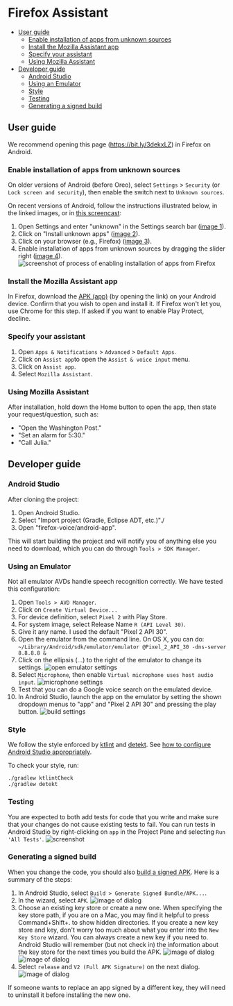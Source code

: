 # Firefox Assistant

  * [User guide](#user-guide)
    + [Enable installation of apps from unknown sources](#enable-installation-of-apps-from-unknown-sources)
    + [Install the Mozilla Assistant app](#install-the-mozilla-assistant-app)
    + [Specify your assistant](#specify-your-assistant)
    + [Using Mozilla Assistant](#using-mozilla-assistant)
  * [Developer guide](#developer-guide)
    + [Android Studio](#android-studio)
    + [Using an Emulator](#using-an-emulator)
    + [Style](#style)
    + [Testing](#testing)
    + [Generating a signed build](#generating-a-signed-build)

## User guide

We recommend opening this page (https://bit.ly/3dekxLZ) in Firefox on Android.

### Enable installation of apps from unknown sources

On older versions of Android (before Oreo), select `Settings` > `Security` (or `Lock screen and security`), then enable the switch next to `Unknown sources`.

On recent versions of Android, follow the instructions illustrated below, in the linked images, or in [this screencast](https://github.com/mozilla/firefox-voice/mozilla-assistant/blob/master/doc/unknown-sources25.gif):

   1. Open Settings and enter "unknown" in the Settings search bar ([image 1](
   https://github.com/mozilla/firefox-voice/raw/master/android-app/doc/unknown-sources1.png)).
   2. Click on "Install unknown apps" ([image 2](https://github.com/mozilla/firefox-voice/raw/master/android-app/doc/unknown-sources2.png)).
   3. Click on your browser (e.g., Firefox) ([image 3](https://github.com/mozilla/firefox-voice/raw/master/android-app/doc/unknown-sources3.png)).
   4. Enable installation of apps from unknown sources by dragging the slider right ([image 4](https://github.com/mozilla/firefox-voice/raw/master/android-app/doc/unknown-sources4.png)).
![screenshot of process of enabling installation of apps from Firefox](https://github.com/mozilla/firefox-voice/raw/master/android-app/doc/unknown-sources-recent.png)

### Install the Mozilla Assistant app

In Firefox, download the [APK (app)](https://github.com/mozilla/firefox-voice/blob/master/android-app/app/release/app-release.apk?raw=true) (by opening the link) on your Android device. Confirm that you wish to open and install it. If Firefox won't let you, use Chrome for this step. If asked if you want to enable Play Protect, decline.

### Specify your assistant

1. Open `Apps & Notifications` > `Advanced` > `Default Apps`.
2. Click on `Assist app`to open the `Assist & voice input` menu.
3. Click on `Assist app`.
4. Select `Mozilla Assistant`.

### Using Mozilla Assistant

After installation, hold down the Home button to open the app, then state your request/question, such as:

 * "Open the Washington Post."
 * "Set an alarm for 5:30."
 * "Call Julia."

## Developer guide

### Android Studio

After cloning the project:

1. Open Android Studio.
2. Select "Import project (Gradle, Eclipse ADT, etc.)"./
3. Open "firefox-voice/android-app".

This will start building the project and will notify you of anything else you need to download, which you can do through `Tools > SDK Manager`.

### Using an Emulator

Not all emulator AVDs handle speech recognition correctly. We have tested this configuration:

1. Open `Tools > AVD Manager`.
2. Click on `Create Virtual Device...`
3. For device definition, select `Pixel 2` with Play Store.
4. For system image, select Release Name `R (API Level 30)`.
5. Give it any name. I used the default "Pixel 2 API 30".
6. Open the emulator from the command line. On OS X, you can do: `~/Library/Android/sdk/emulator/emulator @Pixel_2_API_30 -dns-server 8.8.8.8 &`
7. Click on the ellipsis (...) to the right of the emulator to change its settings. ![open emulator settings](doc/emulator-options-cropped.png)
8. Select `Microphone`, then enable `Virtual microphone uses host audio input`. ![microphone settings](doc/enable-microphone.png)
9. Test that you can do a Google voice search on the emulated device.
10. In Android Studio, launch the app on the emulator by setting the shown dropdown menus to "app" and "Pixel 2 API 30" and pressing the play button. ![build settings](doc/build-settings.png)

### Style ###
We follow the style enforced by [ktlint](https://ktlint.github.io/) and [detekt](https://arturbosch.github.io/detekt/). See [how to configure Android Studio appropriately](https://github.com/pinterest/ktlint#option-1-recommended).

To check your style, run:

```
./gradlew ktlintCheck
./gradlew detekt
```

### Testing ###
You are expected to both add tests for code that you write and make sure that your changes do not
cause existing tests to fail. You can run tests in Android Studio by right-clicking on `app` in the Project Pane and selecting `Run 'All Tests'`. ![screenshot](doc/run-all-tests.png)

### Generating a signed build ###
When you change the code, you should also [build a signed APK](https://developer.android.com/studio/publish/app-signing#sign-apk). Here is a summary of the steps:

1. In Android Studio, select `Build > Generate Signed Bundle/APK...`.
2. In the wizard, select `APK`. ![image of dialog](doc/generate-signed-bundle.png)
3. Choose an existing key store or create a new one. When specifying the key store path, if you are on a Mac, you may find it helpful to press Command+Shift+. to show hidden directories. If you create a new key store and key, don't worry too much about what you enter into the `New Key Store` wizard. You can always create a new key if you need to. Android Studio will remember (but not check in) the information about the key store for the next times you build the APK. ![image of dialog](doc/new-key-store.png) ![image of dialog](doc/specify-key.png)
4. Select `release` and `V2 (Full APK Signature)` on the next dialog. ![image of dialog](doc/generate-signed-bundle.png)

If someone wants to replace an app signed by a different key, they will need to uninstall it before installing the new one.
